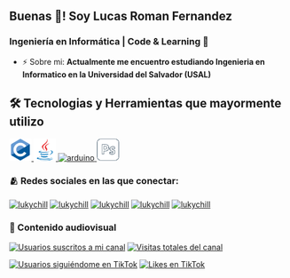 ## Buenas 👋! Soy Lucas Roman Fernandez
<h3> Ingeniería en Informática | Code & Learning 🚀</h3>

- ⚡ Sobre mi: **Actualmente me encuentro estudiando Ingenieria en Informatico en la Universidad del Salvador (USAL)**

## 🛠️ Tecnologias y Herramientas que mayormente utilizo
<div align="center">
<p align="left"> <a href="https://www.cprogramming.com/" target="_blank" rel="noreferrer"> <img src="https://raw.githubusercontent.com/devicons/devicon/master/icons/c/c-original.svg" alt="c" width="40" height="40"/> </a> <a href="https://www.java.com" target="_blank" rel="noreferrer"> <img src="https://raw.githubusercontent.com/devicons/devicon/master/icons/java/java-original.svg" alt="java" width="40" height="40"/> </a> <a href="https://www.arduino.cc/" target="_blank" rel="noreferrer"> <img src="https://cdn.worldvectorlogo.com/logos/arduino-1.svg" alt="arduino" width="40" height="40"/> </a> <a href="https://www.photoshop.com/en" target="_blank" rel="noreferrer"> <img src="https://raw.githubusercontent.com/devicons/devicon/master/icons/photoshop/photoshop-line.svg" alt="photoshop" width="40" height="40"/> </a> </p>
</div>

### 🫂 Redes sociales en las que conectar:</h3>
<p align="left">
<a href="https://twitter.com/lukychill" target="blank"><img align="center" src="https://raw.githubusercontent.com/rahuldkjain/github-profile-readme-generator/master/src/images/icons/Social/twitter.svg" alt="lukychill" height="30" width="40" /></a>
<a href="https://linkedin.com/in/lukychill" target="blank"><img align="center" src="https://raw.githubusercontent.com/rahuldkjain/github-profile-readme-generator/master/src/images/icons/Social/linked-in-alt.svg" alt="lukychill" height="30" width="40" /></a>
<a href="https://instagram.com/lukychill" target="blank"><img align="center" src="https://raw.githubusercontent.com/rahuldkjain/github-profile-readme-generator/master/src/images/icons/Social/instagram.svg" alt="lukychill" height="30" width="40" /></a>
<a href="https://www.youtube.com/c/lukychill" target="blank"><img align="center" src="https://raw.githubusercontent.com/rahuldkjain/github-profile-readme-generator/master/src/images/icons/Social/youtube.svg" alt="lukychill" height="30" width="40" /></a>
<a href="https://discord.gg/lukychill" target="blank"><img align="center" src="https://raw.githubusercontent.com/rahuldkjain/github-profile-readme-generator/master/src/images/icons/Social/discord.svg" alt="lukychill" height="30" width="40" /></a>
</p>

### 🎥 Contenido audiovisual
[![Usuarios suscritos a mi canal](https://img.shields.io/youtube/channel/subscribers/UCFKepbjJHyHcg8IzQT1Cl-Q?label=People%20subscribed%20to%20my%20channel&style=social&color=red)](https://www.youtube.com/channel/UCFKepbjJHyHcg8IzQT1Cl-Q)
[![Visitas totales del canal](https://img.shields.io/youtube/channel/views/UCFKepbjJHyHcg8IzQT1Cl-Q?label=Total%20views&style=social&color=red)](https://www.youtube.com/channel/UCFKepbjJHyHcg8IzQT1Cl-Q)

[![Usuarios siguiéndome en TikTok](https://img.shields.io/badge/TikTok-408k%20seguidores-black?logo=tiktok&style=social&color=black)](https://www.tiktok.com/@Lukychill)
[![Likes en TikTok](https://img.shields.io/badge/TikTok-9.4M%20likes-black?logo=tiktok&style=social&color=black)](https://www.tiktok.com/@Lukychill)


